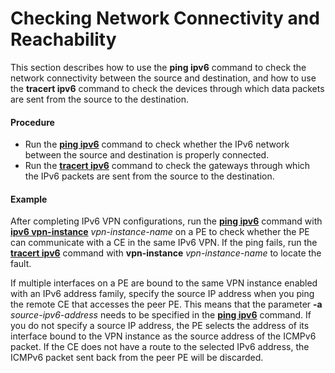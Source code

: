 Checking Network Connectivity and Reachability
==============================================

This section describes how to use the **ping ipv6** command to check the network connectivity between the source and destination, and how to use the **tracert ipv6** command to check the devices through which data packets are sent from the source to the destination.

#### Procedure

* Run the [**ping ipv6**](cmdqueryname=ping+ipv6) command to check whether the IPv6 network between the source and destination is properly connected.
* Run the [**tracert ipv6**](cmdqueryname=tracert+ipv6) command to check the gateways through which the IPv6 packets are sent from the source to the destination.

#### Example

After completing IPv6 VPN configurations, run the [**ping ipv6**](cmdqueryname=ping+ipv6) command with [**ipv6 vpn-instance**](cmdqueryname=ipv6+vpn-instance) *vpn-instance-name* on a PE to check whether the PE can communicate with a CE in the same IPv6 VPN. If the ping fails, run the [**tracert ipv6**](cmdqueryname=tracert+ipv6) command with **vpn-instance** *vpn-instance-name* to locate the fault.

If multiple interfaces on a PE are bound to the same VPN instance enabled with an IPv6 address family, specify the source IP address when you ping the remote CE that accesses the peer PE. This means that the parameter **-a** *source-ipv6-address* needs to be specified in the [**ping ipv6**](cmdqueryname=ping+ipv6) command. If you do not specify a source IP address, the PE selects the address of its interface bound to the VPN instance as the source address of the ICMPv6 packet. If the CE does not have a route to the selected IPv6 address, the ICMPv6 packet sent back from the peer PE will be discarded.